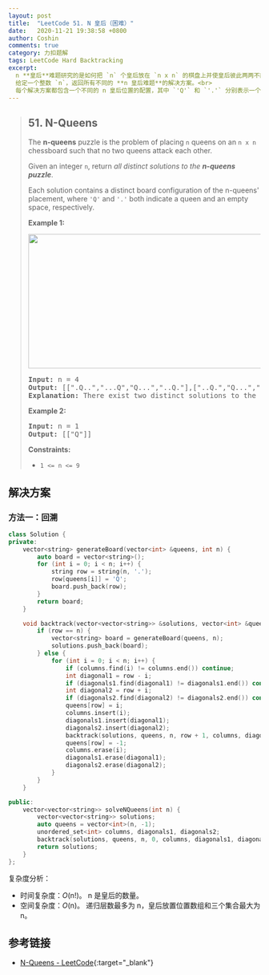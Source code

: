 ```yaml
---
layout: post
title:  "LeetCode 51. N 皇后（困难）"
date:   2020-11-21 19:38:58 +0800
author: Coshin
comments: true
category: 力扣题解
tags: LeetCode Hard Backtracking
excerpt:
  n **皇后**难题研究的是如何把 `n` 个皇后放在 `n x n` 的棋盘上并使皇后彼此两两不能攻击的问题。<br>
  给定一个整数 `n`，返回所有不同的 **n 皇后难题**的解决方案。<br>
  每个解决方案都包含一个不同的 n 皇后位置的配置，其中 `'Q'` 和 `'.'` 分别表示一个皇后和一个空格。
---
```

> ## 51. N-Queens
> 
> The **n-queens** puzzle is the problem of placing `n` queens on an `n x n`
> chessboard such that no two queens attack each other.
> 
> Given an integer `n`, return *all distinct solutions to the **n-queens
> puzzle***.
> 
> Each solution contains a distinct board configuration of the n-queens'
> placement, where `'Q'` and `'.'` both indicate a queen and an empty space,
> respectively.
> 
> **Example 1:**
> 
> <img alt="" src="https://assets.leetcode.com/uploads/2020/11/13/queens.jpg" style="width: 600px; height: 268px;">
> 
> <pre>
> <strong>Input:</strong> n = 4
> <strong>Output:</strong> [[".Q..","...Q","Q...","..Q."],["..Q.","Q...","...Q",".Q.."]]
> <strong>Explanation:</strong> There exist two distinct solutions to the 4-queens puzzle as shown above
> </pre>
> 
> **Example 2:**
> 
> <pre>
> <strong>Input:</strong> n = 1
> <strong>Output:</strong> [["Q"]]
> </pre>
> 
> **Constraints:**
> 
> * `1 <= n <= 9`

## 解决方案

### 方法一：回溯

```cpp
class Solution {
private:
    vector<string> generateBoard(vector<int> &queens, int n) {
        auto board = vector<string>();
        for (int i = 0; i < n; i++) {
            string row = string(n, '.');
            row[queens[i]] = 'Q';
            board.push_back(row);
        }
        return board;
    }

    void backtrack(vector<vector<string>> &solutions, vector<int> &queens, int n, int row, unordered_set<int> &columns, unordered_set<int> &diagonals1, unordered_set<int> &diagonals2) {
        if (row == n) {
            vector<string> board = generateBoard(queens, n);
            solutions.push_back(board);
        } else {
            for (int i = 0; i < n; i++) {
                if (columns.find(i) != columns.end()) continue;
                int diagonal1 = row - i;
                if (diagonals1.find(diagonal1) != diagonals1.end()) continue;
                int diagonal2 = row + i;
                if (diagonals2.find(diagonal2) != diagonals2.end()) continue;
                queens[row] = i;
                columns.insert(i);
                diagonals1.insert(diagonal1);
                diagonals2.insert(diagonal2);
                backtrack(solutions, queens, n, row + 1, columns, diagonals1, diagonals2);
                queens[row] = -1;
                columns.erase(i);
                diagonals1.erase(diagonal1);
                diagonals2.erase(diagonal2);
            }
        }
    }

public:
    vector<vector<string>> solveNQueens(int n) {
        vector<vector<string>> solutions;
        auto queens = vector<int>(n, -1);
        unordered_set<int> columns, diagonals1, diagonals2;
        backtrack(solutions, queens, n, 0, columns, diagonals1, diagonals2);
        return solutions;
    }
};
```

复杂度分析：
* 时间复杂度：*O*(n!)。
  n 是皇后的数量。
* 空间复杂度：*O*(n)。
  递归层数最多为 n，皇后放置位置数组和三个集合最大为 n。

## 参考链接

* [N-Queens - LeetCode](https://leetcode.com/problems/n-queens/){:target="_blank"}
